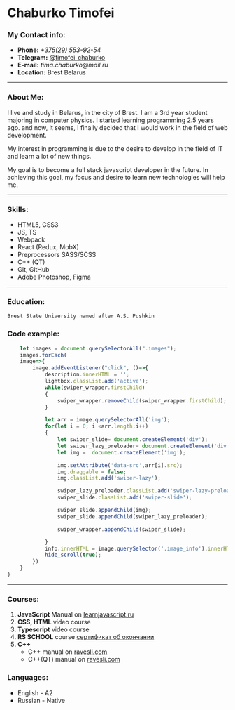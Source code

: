 # Chaburko Timofei

### My Contact info:
+ __Phone:__ _+375(29) 553-92-54_
+ __Telegram:__ [@timofei_chaburko](https://t.me/timofei_chaburko)
+ __E-mail:__ _tima.chaburko@mail.ru_
+ __Location:__ Brest Belarus

___
### About Me:

I live and study in Belarus, in the city of Brest. I am a 3rd year student majoring in computer physics. I started learning programming 2.5 years ago. and now, it seems, I finally decided that I would work in the field of web development.

My interest in programming is due to the desire to develop in the field of IT and learn a lot of new things.

My goal is to become a full stack javascript developer in the future. In achieving this goal, my focus and desire to learn new technologies will help me.


___
### Skills:
- HTML5, CSS3
- JS, TS
- Webpack
- React (Redux, MobX)
- Preprocessors SASS/SCSS
- C++ (QT)
- Git, GitHub
- Adobe Photoshop, Figma 

___

### Education:
`Brest State University named after A.S. Pushkin`

### Code example:
```javascript
    let images = document.querySelectorAll(".images");
    images.forEach(
    image=>{
        image.addEventListener("click", ()=>{
            description.innerHTML = '';
            lightbox.classList.add('active');
            while(swiper_wrapper.firstChild)
            {
                swiper_wrapper.removeChild(swiper_wrapper.firstChild);
            }

            let arr = image.querySelectorAll('img');
            for(let i = 0; i <arr.length;i++)
            {
                let swiper_slide= document.createElement('div');
                let swiper_lazy_preloader= document.createElement('div');
                let img =  document.createElement('img');

                img.setAttribute('data-src',arr[i].src);
                img.draggable = false;
                img.classList.add('swiper-lazy');

                swiper_lazy_preloader.classList.add('swiper-lazy-preloader');
                swiper_slide.classList.add('swiper-slide');

                swiper_slide.appendChild(img);
                swiper_slide.appendChild(swiper_lazy_preloader);

                swiper_wrapper.appendChild(swiper_slide);

            }
            info.innerHTML = image.querySelector('.image_info').innerHTML;
            hide_scroll(true);
        })
    }
)
```
___

### Courses:
1. __JavaScript__ Manual on [learnjavascript.ru ](https://learn.javascript.ru/)
2. __CSS, HTML__ video course
3. __Typescript__ video course
4. __RS SCHOOL__ course [сертификат об окончании](https://app.rs.school/certificate/s0fzrtsm)
5. __C++__
    + C++ manual on [ravesli.com](https://ravesli.com/uroki-cpp/)
    + C++(QT) manual on [ravesli.com](https://ravesli.com/uroki-po-qt5/)



### Languages:
+ English - A2
+ Russian - Native
